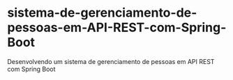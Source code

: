 # sistema-de-gerenciamento-de-pessoas-em-API-REST-com-Spring-Boot
Desenvolvendo um sistema de gerenciamento de pessoas em API REST com Spring Boot
